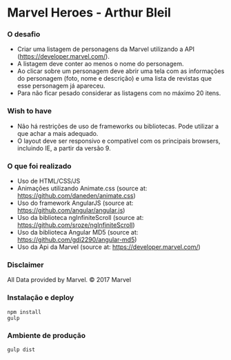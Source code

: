 # Marvel Heroes - Arthur Bleil

### O desafio
- Criar uma listagem de personagens da Marvel utilizando a API (https://developer.marvel.com/). 
- A listagem deve conter ao menos o nome do personagem.
- Ao clicar sobre um personagem deve abrir uma tela com as informações do personagem (foto, nome e descrição) e uma lista de revistas que esse personagem já apareceu.
- Para não ficar pesado considerar as listagens com no máximo 20 itens.

### Wish to have
- Não há restrições de uso de frameworks ou bibliotecas. Pode utilizar a que achar a mais adequado.
- O layout deve ser responsivo e compatível com os principais browsers, incluindo IE, a partir da versão 9.

### O que foi realizado
- Uso de HTML/CSS/JS
- Animações utilizando Animate.css (source at: https://github.com/daneden/animate.css)
- Uso do framework AngularJS (source at: https://github.com/angular/angular.js)
- Uso da biblioteca ngInfiniteScroll (source at: https://github.com/sroze/ngInfiniteScroll)
- Uso da biblioteca Angular MD5 (source at: https://github.com/gdi2290/angular-md5)
- Uso da Api da Marvel (source at: https://developer.marvel.com/)

### Disclaimer 
All Data provided by Marvel. © 2017 Marvel

### Instalação e deploy
```
npm install
gulp
```

### Ambiente de produção
```
gulp dist
```